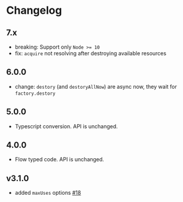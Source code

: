 # Changelog

## 7.x

- breaking: Support only `Node >= 10`
- fix: `acquire` not resolving after destroying available resources

## 6.0.0

- change: `destory` (and `destoryAllNow`) are async now, they wait for `factory.destory`

## 5.0.0

- Typescript conversion. API is unchanged.

## 4.0.0

- Flow typed code. API is unchanged.

## v3.1.0

- added `maxUses` options [#18](https://github.com/sequelize/sequelize-pool/pull/18)
